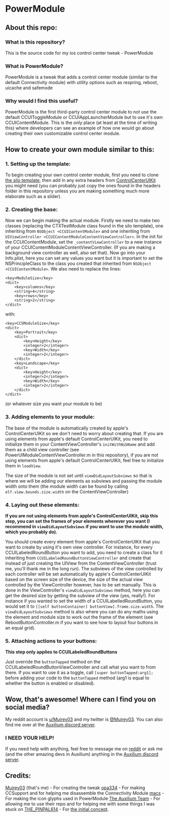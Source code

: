 # PowerModule

## About this repo:

### What is this repository?
This is the source code for my ios control center tweak - PowerModule

### What is PowerModule?
PowerModule is a tweak that adds a control center module (similar to the default Connectivity module) with utility options such as respring, reboot, uicache and safemode

### Why would I find this useful?
PowerModule is the first third-party control center module to not use the default CCUIToggleModule or CCUIAppLauncherModule but to use it's own CCUIContentModule. This is the only place (at least at the time of writing this) where developers can see an example of how one would go about creating their own customizable control center module.

## How to create your own module similar to this:

### 1. Setting up the template:
To begin creating your own control center module, first you need to clone [the silo template](https://github.com/ioscreatix/SiloToggleModule), then add in any extra headers from [ControlCenterUIKit](http://developer.limneos.net/?ios=11.1.2&framework=ControlCenterUIKit.framework) you might need (you can probably just copy the ones found in the headers folder in this repository unless you are making something much more elaborate such as a slider).

### 2. Creating the base:
Now we can begin making the actual module. Firstly we need to make two classes (replacing the CTXTestModule class found in the silo template), one inheriting from `NSObject <CCUIContentModule>` and one inheriting from `UIViewController <CCUIContentModuleContentViewController>`. In the init for the CCUIContentModule, set the `_contentViewController` to a new instance of your CCUIContentModuleContentViewController. (If you are making a background view controller as well, also set that). Now go into your Info.plist, here you can set any values you want but it is important to set the NSPrincipleClass to the class you created that inherited from `NSObject <CCUIContentModule>`. We also need to replace the lines:
```
<key>ModuleSize</key>
<dict>
	<key>columns</key>
	<string>4</string>
	<key>rows</key>
	<string>2</string>
</dict>
```
with:
```
<key>CCSModuleSize</key>
<dict>
	<key>Portrait</key>
	<dict>
		<key>Height</key>
		<integer>2</integer>
		<key>Width</key>
		<integer>2</integer>
	</dict>
	<key>Landscape</key>
	<dict>
		<key>Height</key>
		<integer>2</integer>
		<key>Width</key>
		<integer>2</integer>
	</dict>
</dict>
```
(or whatever size you want your module to be)

### 3. Adding elements to your module:
The base of the module is automatically created by apple's ControlCenterUIKit so we don't need to worry about creating that. If you are using elements from apple's default ControlCenterUIKit, you need to initialize them in your ContentViewController's `initWithNibName` and add them as a child view controller (see PowerUIModuleContentViewController.m in this repository), if you are not using elements from apple's default ControlCenterUIKit, feel free to initialize them in `loadView`.

The size of the module is not set until `viewDidLayoutSubviews` so that is where we will be adding our elements as subviews and passing the module width onto them (the module width can be found by calling `elf.view.bounds.size.width` on the ContentViewController)

### 4. Laying out these elements:
**If you are not using elements from apple's ControlCenterUIKit, skip this step, you can set the frames of your elements wherever you want (I recommend in `viewDidLayoutSubviews` if you want to use the module width, which you probably do).**

You should create every element from apple's ControlCenterUIKit that you want to create by using it's own view controller. For instance, for every CCUILabeledRoundButton you want to add, you need to create a class for it inheriting from `CCUILabeledRoundButtonViewController` and create that instead of just creating the UIView from the ContentViewController (trust me, you'll thank me in the long run). The subviews of the view controlled by each controller will be set automatically by apple's ControlCenterUIKit based on the screen size of the device, the size of the actual view controlled by the ViewController however, has to be set manually. This is done in the ViewController's `viewDidLayoutSubviews` method, here you can get the desired size by getting the subview of the view (yes, really!). For instance if you wanted to set the width of a CCUILabelledRoundButton, you would set it to `[[self buttonContainer] buttonView].frame.size.width`. The `viewDidLayoutSubviews` method is also where you can do any maths using the element and module size to work out the frame of the element (see RebootButtonController.m if you want to see how to layout four buttons in an equal grid).

### 5. Attaching actions to your buttons:
**This step only applies to CCUILabeledRoundButtons**

Just override the `buttonTapped` method on the CCUILabeledRoundButtonViewController and call what you want to from there. If you want to use it as a toggle, call `[super buttonTapped:arg1];` before adding your code to the `buttonTapped` method (arg1 is equal to whether the button is enabled or disabled).

## Wow, that's awesome! Where can I find you on social media?
My reddit account is [u/Muirey03](https://www.reddit.com/user/muirey03) and my twitter is [@Muirey03](https://twitter.com/Muirey03). You can also find me over at the [Auxilium discord server](https://discord.gg/E9T5gDF).

### I NEED YOUR HELP!
If you need help with anything, feel free to message me on [reddit](https://www.reddit.com/user/muirey03) or ask me (and the other amazing devs in Auxilium) anything in the [Auxilium discord server](https://discord.gg/E9T5gDF).

## Credits:
[Muirey03](https://www.reddit.com/user/muirey03) (that's me) - For creating the tweak
[opa334](https://www.reddit.com/user/opa334/) - For making CCSupport and for helping me disassemble the Connectivity Module
[macs](https://www.reddit.com/user/thecoderkiller) - For making the icon glyphs used in PowerModule
[The Auxilium Team](https://discord.gg/E9T5gDF) - For allowing me to use their repo and for helping me with some things I was stuck on
[THE_PINPAL614](https://www.reddit.com/user/THE_PINPAL614) - For [the initial concept](https://www.reddit.com/r/jailbreak/comments/8kb0v1/request_2x2_power_module_for_ios_11/?utm_content=title&utm_medium=user&utm_source=reddit&utm_name=frontpage).